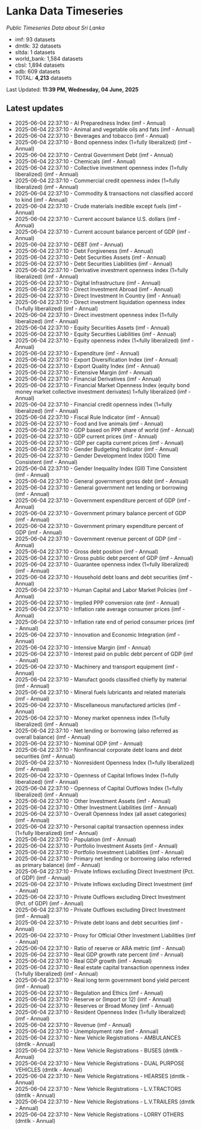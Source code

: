 # Lanka Data Timeseries
*Public Timeseries Data about Sri Lanka*

* imf: 93 datasets
* dmtlk: 32 datasets
* sltda: 1 datasets
* world_bank: 1,584 datasets
* cbsl: 1,894 datasets
* adb: 609 datasets
* TOTAL: **4,213** datasets

Last Updated: **11:39 PM, Wednesday, 04 June, 2025**

## Latest updates

* 2025-06-04 22:37:10 - AI Preparedness Index (imf - Annual)
* 2025-06-04 22:37:10 - Animal and vegetable oils and fats (imf - Annual)
* 2025-06-04 22:37:10 - Beverages and tobacco (imf - Annual)
* 2025-06-04 22:37:10 - Bond openness index (1=fully liberalized) (imf - Annual)
* 2025-06-04 22:37:10 - Central Government Debt (imf - Annual)
* 2025-06-04 22:37:10 - Chemicals (imf - Annual)
* 2025-06-04 22:37:10 - Collective investment openness index (1=fully liberalized) (imf - Annual)
* 2025-06-04 22:37:10 - Commercial credit openness index (1=fully liberalized) (imf - Annual)
* 2025-06-04 22:37:10 - Commodity & transactions not classified accord to kind (imf - Annual)
* 2025-06-04 22:37:10 - Crude materials inedible except fuels (imf - Annual)
* 2025-06-04 22:37:10 - Current account balance U.S. dollars (imf - Annual)
* 2025-06-04 22:37:10 - Current account balance percent of GDP (imf - Annual)
* 2025-06-04 22:37:10 - DEBT (imf - Annual)
* 2025-06-04 22:37:10 - Debt Forgiveness (imf - Annual)
* 2025-06-04 22:37:10 - Debt Securities Assets (imf - Annual)
* 2025-06-04 22:37:10 - Debt Securities Liabilities (imf - Annual)
* 2025-06-04 22:37:10 - Derivative investment openness index (1=fully liberalized) (imf - Annual)
* 2025-06-04 22:37:10 - Digital Infrastructure (imf - Annual)
* 2025-06-04 22:37:10 - Direct Investment Abroad (imf - Annual)
* 2025-06-04 22:37:10 - Direct Investment In Country (imf - Annual)
* 2025-06-04 22:37:10 - Direct investment liquidation openness index (1=fully liberalized) (imf - Annual)
* 2025-06-04 22:37:10 - Direct investment openness index (1=fully liberalized) (imf - Annual)
* 2025-06-04 22:37:10 - Equity Securities Assets (imf - Annual)
* 2025-06-04 22:37:10 - Equity Securities Liabilities (imf - Annual)
* 2025-06-04 22:37:10 - Equity openness index (1=fully liberalized) (imf - Annual)
* 2025-06-04 22:37:10 - Expenditure (imf - Annual)
* 2025-06-04 22:37:10 - Export Diversification Index (imf - Annual)
* 2025-06-04 22:37:10 - Export Quality Index (imf - Annual)
* 2025-06-04 22:37:10 - Extensive Margin (imf - Annual)
* 2025-06-04 22:37:10 - Financial Derivatives (imf - Annual)
* 2025-06-04 22:37:10 - Financial Market Openness Index (equity bond money market collective investment derivates) 1=fully liberalized (imf - Annual)
* 2025-06-04 22:37:10 - Financial credit openness index (1=fully liberalized) (imf - Annual)
* 2025-06-04 22:37:10 - Fiscal Rule Indicator (imf - Annual)
* 2025-06-04 22:37:10 - Food and live animals (imf - Annual)
* 2025-06-04 22:37:10 - GDP based on PPP share of world (imf - Annual)
* 2025-06-04 22:37:10 - GDP current prices (imf - Annual)
* 2025-06-04 22:37:10 - GDP per capita current prices (imf - Annual)
* 2025-06-04 22:37:10 - Gender Budgeting Indicator (imf - Annual)
* 2025-06-04 22:37:10 - Gender Development Index (GDI) Time Consistent (imf - Annual)
* 2025-06-04 22:37:10 - Gender Inequality Index (GII) Time Consistent (imf - Annual)
* 2025-06-04 22:37:10 - General government gross debt (imf - Annual)
* 2025-06-04 22:37:10 - General government net lending or borrowing (imf - Annual)
* 2025-06-04 22:37:10 - Government expenditure percent of GDP (imf - Annual)
* 2025-06-04 22:37:10 - Government primary balance percent of GDP (imf - Annual)
* 2025-06-04 22:37:10 - Government primary expenditure percent of GDP (imf - Annual)
* 2025-06-04 22:37:10 - Government revenue percent of GDP (imf - Annual)
* 2025-06-04 22:37:10 - Gross debt position (imf - Annual)
* 2025-06-04 22:37:10 - Gross public debt percent of GDP (imf - Annual)
* 2025-06-04 22:37:10 - Guarantee openness index (1=fully liberalized) (imf - Annual)
* 2025-06-04 22:37:10 - Household debt loans and debt securities (imf - Annual)
* 2025-06-04 22:37:10 - Human Capital and Labor Market Policies (imf - Annual)
* 2025-06-04 22:37:10 - Implied PPP conversion rate (imf - Annual)
* 2025-06-04 22:37:10 - Inflation rate average consumer prices (imf - Annual)
* 2025-06-04 22:37:10 - Inflation rate end of period consumer prices (imf - Annual)
* 2025-06-04 22:37:10 - Innovation and Economic Integration (imf - Annual)
* 2025-06-04 22:37:10 - Intensive Margin (imf - Annual)
* 2025-06-04 22:37:10 - Interest paid on public debt percent of GDP (imf - Annual)
* 2025-06-04 22:37:10 - Machinery and transport equipment (imf - Annual)
* 2025-06-04 22:37:10 - Manufact goods classified chiefly by material (imf - Annual)
* 2025-06-04 22:37:10 - Mineral fuels lubricants and related materials (imf - Annual)
* 2025-06-04 22:37:10 - Miscellaneous manufactured articles (imf - Annual)
* 2025-06-04 22:37:10 - Money market openness index (1=fully liberalized) (imf - Annual)
* 2025-06-04 22:37:10 - Net lending or borrowing (also referred as overall balance) (imf - Annual)
* 2025-06-04 22:37:10 - Nominal GDP (imf - Annual)
* 2025-06-04 22:37:10 - Nonfinancial corporate debt loans and debt securities (imf - Annual)
* 2025-06-04 22:37:10 - Nonresident Openness Index (1=fully liberalized) (imf - Annual)
* 2025-06-04 22:37:10 - Openness of Capital Inflows Index (1=fully liberalized) (imf - Annual)
* 2025-06-04 22:37:10 - Openness of Capital Outflows Index (1=fully liberalized) (imf - Annual)
* 2025-06-04 22:37:10 - Other Investment Assets (imf - Annual)
* 2025-06-04 22:37:10 - Other Investment Liabilities (imf - Annual)
* 2025-06-04 22:37:10 - Overall Openness Index (all asset categories) (imf - Annual)
* 2025-06-04 22:37:10 - Personal capital transaction openness index (1=fully liberalized) (imf - Annual)
* 2025-06-04 22:37:10 - Population (imf - Annual)
* 2025-06-04 22:37:10 - Portfolio Investment Assets (imf - Annual)
* 2025-06-04 22:37:10 - Portfolio Investment Liabilities (imf - Annual)
* 2025-06-04 22:37:10 - Primary net lending or borrowing (also referred as primary balance) (imf - Annual)
* 2025-06-04 22:37:10 - Private Inflows excluding Direct Investment (Pct. of GDP) (imf - Annual)
* 2025-06-04 22:37:10 - Private Inflows excluding Direct Investment (imf - Annual)
* 2025-06-04 22:37:10 - Private Outflows excluding Direct Investment (Pct. of GDP) (imf - Annual)
* 2025-06-04 22:37:10 - Private Outflows excluding Direct Investment (imf - Annual)
* 2025-06-04 22:37:10 - Private debt loans and debt securities (imf - Annual)
* 2025-06-04 22:37:10 - Proxy for Official Other Investment Liabilities (imf - Annual)
* 2025-06-04 22:37:10 - Ratio of reserve or ARA metric (imf - Annual)
* 2025-06-04 22:37:10 - Real GDP growth rate percent (imf - Annual)
* 2025-06-04 22:37:10 - Real GDP growth (imf - Annual)
* 2025-06-04 22:37:10 - Real estate capital transaction openness index (1=fully liberalized) (imf - Annual)
* 2025-06-04 22:37:10 - Real long term government bond yield percent (imf - Annual)
* 2025-06-04 22:37:10 - Regulation and Ethics (imf - Annual)
* 2025-06-04 22:37:10 - Reserve or (Import or 12) (imf - Annual)
* 2025-06-04 22:37:10 - Reserves or Broad Money (imf - Annual)
* 2025-06-04 22:37:10 - Resident Openness Index (1=fully liberalized) (imf - Annual)
* 2025-06-04 22:37:10 - Revenue (imf - Annual)
* 2025-06-04 22:37:10 - Unemployment rate (imf - Annual)
* 2025-06-04 22:37:10 - New Vehicle Registrations - AMBULANCES (dmtlk - Annual)
* 2025-06-04 22:37:10 - New Vehicle Registrations - BUSES (dmtlk - Annual)
* 2025-06-04 22:37:10 - New Vehicle Registrations - DUAL PURPOSE VEHICLES (dmtlk - Annual)
* 2025-06-04 22:37:10 - New Vehicle Registrations - HEARSES (dmtlk - Annual)
* 2025-06-04 22:37:10 - New Vehicle Registrations - L.V.TRACTORS (dmtlk - Annual)
* 2025-06-04 22:37:10 - New Vehicle Registrations - L.V.TRAILERS (dmtlk - Annual)
* 2025-06-04 22:37:10 - New Vehicle Registrations - LORRY OTHERS (dmtlk - Annual)